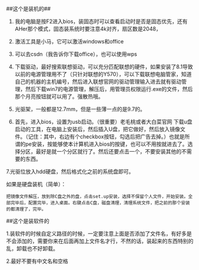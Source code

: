 ##这个是装机的##

1. 我的电脑是按F2进入bios，装固态时可以查看启动时是否是固态优先，还有AHer那个模式，固态装系统时要注意4k对齐，扇区数是2048，

2. 激活工具是小马，它可以激活windows和office

3. 可以去csdn（我告诉你下载office），也可以使用wps

4. 下载驱动，最好搜索联想驱动，可以充分匹配联想的硬件，如果安装了8.1导致以前的电源管理用不了（只针对联想的Y570），可以下载联想电脑管家，知道自己的机器的主机编号，然后进入联想官网的驱动管理输入进去就有驱动管理，然后下载win7的电源管理，解压后，用管理员权限运行.exe的文件，然后那个月亮按钮就可以用了。强散热哦。

5. 光驱架，一般都是12.7mm，但是一些薄一点的是9.7的。

6. 首先，进入bios，设置为usb启动。（很重要）老毛桃或者大白菜官网 下载u盘启动的工具，在电脑上安装后，然后插入U盘，把它做好，然后放入镜像文件。（记住：其中，右边有个checkbox按钮，勾选后把广告去掉。）也就是所谓的pe安装，按能够使本计算机进入bios的按键，也可以不用按就进去了。选择分区，最好是就一个分区就行了。然后还要点击一个，不要安装其他的不需要的东西。

7.光驱位放入hdd硬盘，然后格式化之前的系统盘即可。

如果是硬盘装机（简单）：
   
    把镜像文件解压，放到除C盘之外的盘，点击set.up安装，选择不保留个人文件，开始安装。全部完毕后，配置完毕，进入桌面。右键点击C盘，磁盘清理，清理系统文件，把之前的那个安装的都清理了，完毕。

##这个是装软件的

1.装软件的时候自定义路径的时候，一定要注意上面是否添加了文件名，有好多是不会添加的，需要你来在后面再加上文件名才行，不然的话，装起来的东西特别的乱，卸载也不好卸载。

2.最好不要有中文名和空格

